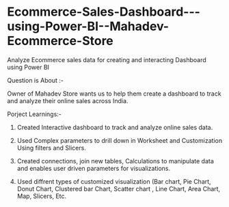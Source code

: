 # Ecommerce-Sales-Dashboard---using-Power-BI--Mahadev-Ecommerce-Store

Analyze Ecommerce sales data for creating and interacting Dashboard using Power BI 

Question is About :-

Owner of Mahadev Store wants us to help them create a dashboard to track and analyze their online sales across India.

Porject Learnings:-

1) Created Interactive dashboard to track and analyze online sales data.

2) Used Complex parameters to drill down in Worksheet and Customization Using filters and Slicers.

3) Created connections, join new tables, Calculations to manipulate data and enables user driven parameters for visualizations.

4) Used diffrent types of customized visualization (Bar chart, Pie Chart, Donut Chart, Clustered bar Chart, Scatter chart , Line Chart, Area Chart, Map, Slicers, Etc. 
